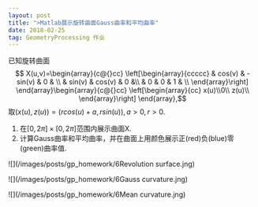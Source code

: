 ```yaml
---
layout: post
title: ">Matlab展示旋转曲面Gauss曲率和平均曲率"
date: 2018-02-25
tag: GeometryProcessing 作业
---
```


已知旋转曲面
$$ X(u,v)=\begin{array}{c@{}cc}
\left[\begin{array}{ccccc}
 & cos(v) & -sin(v) & 0 & \\
& sin(v) & cos(v) & 0 &\\
 & 0 & 0 & 1 & \\
\end{array}\right]
\end{array}\begin{array}{c@{}cc}
\left[\begin{array}{cc}
 x(u)\\0\\ z(u)\\
\end{array}\right]
\end{array},$$
取$(x(u),z(u)) = (r cos(u)+a, r sin(u)), a >0, r > 0$.

 1. 在$[0, 2\pi]\times[0, 2\pi]$范围内展示曲面X.
 2. 计算Gauss曲率和平均曲率，并在曲面上用颜色展示正(red)负(blue)零(green)曲率值.

![](/images/posts/gp_homework/6Revolution surface.jng)

![](/images/posts/gp_homework/6Gauss curvature.jng)

![](/images/posts/gp_homework/6Mean curvature.jng)
